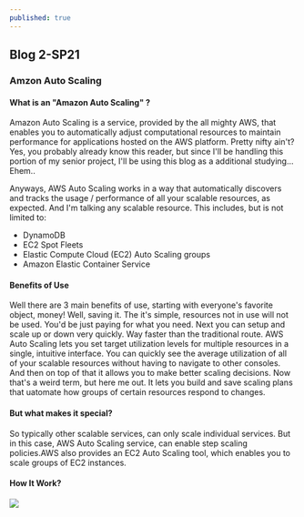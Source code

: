 ```yaml
---
published: true
---
```

## Blog 2-SP21

### Amzon Auto Scaling

#### What is an "Amazon Auto Scaling" ? 
Amazon Auto Scaling is a service, provided by the all mighty AWS, that enables you to automatically adjust computational resources to maintain performance for applications hosted on the AWS platform. Pretty nifty ain't? Yes, you probably already know this reader, but since I'll be handling this portion of my senior project, I'll be using this blog as a additional studying... Ehem.. 

Anyways, AWS Auto Scaling works in a way that automatically discovers and tracks the usage / performance of all your scalable resources, as expected. And I'm talking any scalable resource. This includes, but is not limited to:

- DynamoDB
- EC2 Spot Fleets
- Elastic Compute Cloud (EC2) Auto Scaling groups
- Amazon Elastic Container Service

#### Benefits of Use

Well there are 3 main benefits of use, starting with everyone's favorite object, money! Well, saving it. The it's simple, resources not in use will not be used. You'd be just paying for what you need. Next you can setup and scale up or down very quickly. Way faster than the traditional route. AWS Auto Scaling lets you set target utilization levels for multiple resources in a single, intuitive interface. You can quickly see the average utilization of all of your scalable resources without having to navigate to other consoles. And then on top of that it allows you to make better scaling decisions. Now that's a weird term, but here me out. It lets you build and save scaling plans that uatomate how groups of certain resources respond to changes.

#### But what makes it special? 
So typically other scalable services, can only scale individual services. But in this case, AWS Auto Scaling service, can enable step scaling policies.AWS also provides an EC2 Auto Scaling tool, which enables you to scale groups of EC2 instances.

#### How It Work?
![]({{site.baseurl}}/https://d1.awsstatic.com/product-marketing/AutoScaling/aws-auto-scaling-how-it-works-diagram.d42779c774d634883bdcd0463de7bd86f6e2231d.png)
